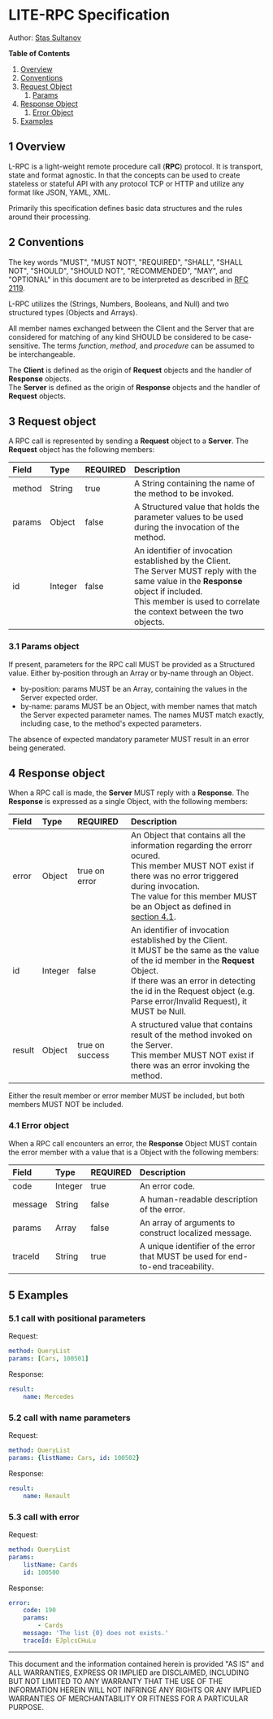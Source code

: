 # LITE-RPC Specification

Author: [Stas Sultanov](https://github.com/stas-sultanov)

**Table of Contents**

1.  [Overview](#overview)
2.  [Conventions](#conventions)
3.  [Request Object](#request_object)
    1.  [Params](#params)
4.  [Response Object](#response_object)
    1.  [Error Object](#error_object)
5.  [Examples](#examples)

## 1 Overview

L-RPC is a light-weight remote procedure call (**RPC**) protocol.
It is transport, state and format agnostic.
In that the concepts can be used to create stateless or stateful API with any protocol TCP or HTTP and utilize any format like JSON, YAML, XML.

Primarily this specification defines basic data structures and the rules around their processing.

## 2 Conventions

The key words "MUST", "MUST NOT", "REQUIRED", "SHALL", "SHALL NOT", "SHOULD", "SHOULD NOT", "RECOMMENDED", "MAY", and "OPTIONAL" in this document are to be interpreted as described in [RFC 2119](http://www.ietf.org/rfc/rfc2119.txt).

L-RPC utilizes the (Strings, Numbers, Booleans, and Null) and two structured types (Objects and Arrays).

All member names exchanged between the Client and the Server that are considered for matching of any kind SHOULD be considered to be case-sensitive. The terms *function*, *method*, and *procedure* can be assumed to be interchangeable.

The **Client** is defined as the origin of **Request** objects and the handler of **Response** objects.  
The **Server** is defined as the origin of **Response** objects and the handler of **Request** objects.  

## 3 Request object

A RPC call is represented by sending a **Request** object to a **Server**. The **Request** object has the following members:

| Field | Type | REQUIRED | Description |
|:------|:------|:------|:------|
| method | String | true | A String containing the name of the method to be invoked. |
| params | Object | false | A Structured value that holds the parameter values to be used during the invocation of the method. |
| id | Integer | false | An identifier of invocation established by the Client.<br/>The Server MUST reply with the same value in the **Response** object if included.<br/>This member is used to correlate the context between the two objects.|

### 3.1 Params object

If present, parameters for the RPC call MUST be provided as a Structured value. Either by-position through an Array or by-name through an Object.

*   by-position: params MUST be an Array, containing the values in the Server expected order.
*   by-name: params MUST be an Object, with member names that match the Server expected parameter names. The names MUST match exactly, including case, to the method's expected parameters.

The absence of expected mandatory parameter MUST result in an error being generated. 

## 4 Response object

When a RPC call is made, the **Server** MUST reply with a **Response**. The **Response** is expressed as a single Object, with the following members:

| Field | Type | REQUIRED | Description |
|:------|:------|:------|:------|
| error | Object | true on error | An Object that contains all the information regarding the errorr ocured.<br/>This member MUST NOT exist if there was no error triggered during invocation.<br/>The value for this member MUST be an Object as defined in [section 4.1](#error_object).|
| id | Integer | false | An identifier of invocation established by the Client.<br/>It MUST be the same as the value of the id member in the **Request** Object.<br/>If there was an error in detecting the id in the Request object (e.g. Parse error/Invalid Request), it MUST be Null.|
| result | Object | true on success | A structured value that contains result of the method invoked on the Server.<br/>This member MUST NOT exist if there was an error invoking the method. |

Either the result member or error member MUST be included, but both members MUST NOT be included.

### 4.1 Error object

When a RPC call encounters an error, the **Response** Object MUST contain the error member with a value that is a Object with the following members:

| Field | Type | REQUIRED | Description |
|:------|:------|:------|:------|
| code | Integer | true | An error code. |
| message | String | false | A human-readable description of the error. |
| params | Array | false | An array of arguments to construct localized message. |
| traceId | String | true | A unique identifier of the error that MUST be used for end-to-end traceability. |

## 5 Examples

### 5.1 call with positional parameters

Request:
```yaml
method: QueryList
params: [Cars, 100501]
```
Response:
```yaml
result:
    name: Mercedes
```

### 5.2 call with name parameters

Request:
```yaml
method: QueryList
params: {listName: Cars, id: 100502}
```
Response:
```yaml
result:
    name: Renault
```

### 5.3 call with error

Request:
```yaml
method: QueryList
params:
    listName: Cards
    id: 100500
```
Response:
```yaml
error:
    code: 190
    params:
        - Cards
    message: 'The list {0} does not exists.'
    traceId: EJplcsCHuLu
```

---

This document and the information contained herein is provided "AS IS" and ALL WARRANTIES, EXPRESS OR IMPLIED are DISCLAIMED, INCLUDING BUT NOT LIMITED TO ANY WARRANTY THAT THE USE OF THE INFORMATION HEREIN WILL NOT INFRINGE ANY RIGHTS OR ANY IMPLIED WARRANTIES OF MERCHANTABILITY OR FITNESS FOR A PARTICULAR PURPOSE.
